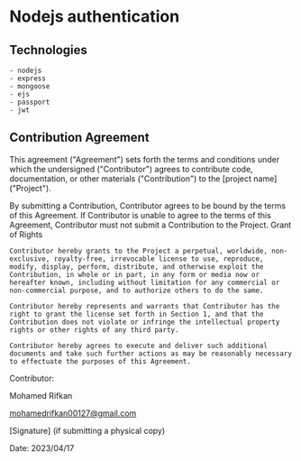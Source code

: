 # Nodejs authentication

## Technologies
    - nodejs
    - express
    - mongoose
    - ejs
    - passport
    - jwt
    

## Contribution Agreement

This agreement ("Agreement") sets forth the terms and conditions under which the undersigned ("Contributor") agrees to contribute code, documentation, or other materials ("Contribution") to the [project name] ("Project").

By submitting a Contribution, Contributor agrees to be bound by the terms of this Agreement. If Contributor is unable to agree to the terms of this Agreement, Contributor must not submit a Contribution to the Project.
Grant of Rights

    Contributor hereby grants to the Project a perpetual, worldwide, non-exclusive, royalty-free, irrevocable license to use, reproduce, modify, display, perform, distribute, and otherwise exploit the Contribution, in whole or in part, in any form or media now or hereafter known, including without limitation for any commercial or non-commercial purpose, and to authorize others to do the same.

    Contributor hereby represents and warrants that Contributor has the right to grant the license set forth in Section 1, and that the Contribution does not violate or infringe the intellectual property rights or other rights of any third party.

    Contributor hereby agrees to execute and deliver such additional documents and take such further actions as may be reasonably necessary to effectuate the purposes of this Agreement.


Contributor:

Mohamed Rifkan

mohamedrifkan00127@gmail.com

[Signature] (if submitting a physical copy)

Date: 2023/04/17

